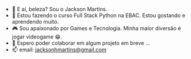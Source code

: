 - 👋 E aí, beleza? Sou o Jackson Martins.
- 🌱 Estou fazendo o curso Full Stack Python na EBAC. Estou gostando e aprendendo muito.
- 🎮 Sou apaixonado por Games e Tecnologia. Minha maior diversão é jogar videogame 😁.
- 💞️ Espero poder colaborar em algum projeto em breve ... 
- 📫 email: jacksonhmartins@gmail.com

<!---
kakemartins/kakemartins is a ✨ special ✨ repository because its `README.md` (this file) appears on your GitHub profile.
You can click the Preview link to take a look at your changes.
--->
